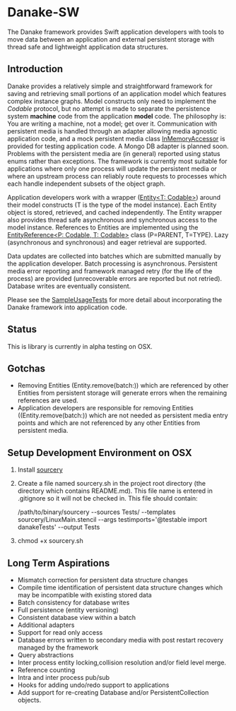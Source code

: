 # Danake-SW

The Danake framework provides Swift application developers with tools to move data between an application and external persistent storage with thread safe and lightweight application data structures.

## Introduction

Danake provides a relatively simple and straightforward framework for saving and retrieving small portions of an application model which features complex instance graphs. Model constructs only need to implement the *Codable* protocol, but no attempt is made to separate the persistence system **machine** code from the application **model** code. The philosophy is: You are writing a machine, not a model; get over it. Communication with persistent media is handled through an adapter allowing media agnostic application code, and a mock persistent media class [InMemoryAccessor](https://github.com/neallester/danake-sw/blob/master/Sources/danake/InMemoryAccessor.swift) is provided for testing application code. A Mongo DB adapter is planned soon. Problems with the persistent media are (in general) reported using status enums rather than exceptions. The framework is currently most suitable for applications where only one process will update the persistent media or where an upstream process can reliably route requests to processes which each handle independent subsets of the object graph.

Application developers work with a wrapper ([Entity<T: Codable>](https://github.com/neallester/danake-sw/blob/master/Sources/danake/entity.swift)) around their model constructs (T is the type of the model instance). Each Entity object is stored, retrieved, and cached independently. The Entity wrapper also provides thread safe asynchronous and synchronous access to the model instance. References to Entities are implemented using the [EntityReference<P: Codable, T: Codable>](https://github.com/neallester/danake-sw/blob/master/Sources/danake/EntityReference.swift) class (P=PARENT, T=TYPE). Lazy (asynchronous and synchronous) and eager retrieval are supported.

Data updates are collected into batches which are submitted manually by the application developer. Batch processing is asynchronous. Persistent media error reporting and framework managed retry (for the life of the process) are provided (unrecoverable errors are reported but not retried). Database writes are eventually consistent.

Please see the [SampleUsageTests](https://github.com/neallester/danake-sw/blob/master/Tests/danakeTests/SampleUsageTests.swift) for more detail about incorporating the Danake framework into application code.

## Status

This is library is currently in alpha testing on OSX.

## Gotchas

* Removing Entities (Entity.remove(batch:)) which are referenced by other Entities from persistent storage will generate errors when the remaining references are used. 
* Application developers are responsible for removing Entities ((Entity.remove(batch:)) which are not needed as persistent media entry points and which are not referenced by any other Entities from persistent media.

## Setup Development Environment on OSX
1. Install [sourcery](https://github.com/krzysztofzablocki/Sourcery)
1. Create a file named sourcery.sh in the project root directory (the directory which contains README.md). This file name is entered in .gitignore so it will not be checked in. This file should contain:

   /path/to/binary/sourcery --sources Tests/ --templates sourcery/LinuxMain.stencil --args testimports='@testable import danakeTests' --output Tests
1. chmod +x sourcery.sh

## Long Term Aspirations
* Mismatch correction for persistent data structure changes
* Compile time identification of persistent data structure changes which may be incompatible with existing stored data
* Batch consistency for database writes
* Full persistence (entity versioning)
* Consistent database view within a batch
* Additional adapters
* Support for read only access
* Database errors written to secondary media with post restart recovery managed by the framework
* Query abstractions
* Inter process entity locking,collision resolution and/or field level merge.
* Reference counting
* Intra and inter process pub/sub
* Hooks for adding undo/redo support to applications
* Add support for re-creating Database and/or PersistentCollection objects.


